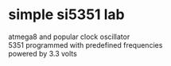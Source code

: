 #  simple si5351 lab

atmega8 and popular clock oscillator<br>
5351 programmed with predefined frequencies<br>
powered by 3.3 volts<br>
